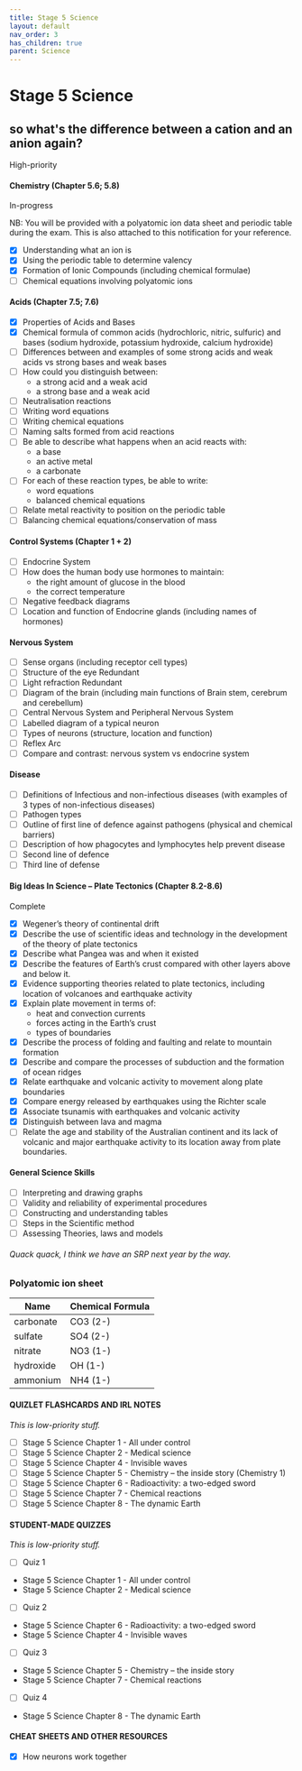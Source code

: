 ```yaml
---
title: Stage 5 Science
layout: default
nav_order: 3
has_children: true
parent: Science
---
```


# Stage 5 Science

## so what's the difference between a cation and an anion again?

<label class="label label-red">High-priority</label>

#### Chemistry (Chapter 5.6; 5.8) 

<label class="label label-blue">In-progress</label>

NB: You will be provided with a polyatomic ion data sheet and periodic table during the exam. This is also attached to this notification for your reference.

- [x] Understanding what an ion is
- [x] Using the periodic table to determine valency
- [x] Formation of Ionic Compounds (including chemical formulae)
- [ ] Chemical equations involving polyatomic ions 

#### Acids (Chapter 7.5; 7.6)
- [x] Properties of Acids and Bases
- [x] Chemical formula of common acids (hydrochloric, nitric, sulfuric) and bases (sodium hydroxide, potassium hydroxide, calcium hydroxide)
- [ ] Differences between and examples of some strong acids and weak acids vs strong bases and weak bases
- [ ] How could you distinguish between:
    - a strong acid and a weak acid
    - a strong base and a weak acid
- [ ] Neutralisation reactions
- [ ] Writing word equations
- [ ] Writing chemical equations
- [ ] Naming salts formed from acid reactions
- [ ] Be able to describe what happens when an acid reacts with:
    - a base
    - an active metal
    - a carbonate
- [ ] For each of these reaction types, be able to write:
    - word equations
	- balanced chemical equations
- [ ] Relate metal reactivity to position on the periodic table
- [ ] Balancing chemical equations/conservation of mass 
 
#### Control Systems (Chapter 1 + 2)
- [ ] Endocrine System
- [ ] How does the human body use hormones to maintain:
    - the right amount of glucose in the blood
    - the correct temperature
- [ ] Negative feedback diagrams
- [ ] Location and function of Endocrine glands (including names of hormones)

#### Nervous System
- [ ] Sense organs (including receptor cell types)
- [ ] Structure of the eye <label class="label label-yellow">Redundant</label>
- [ ] Light refraction <label class="label label-yellow">Redundant</label>
- [ ] Diagram of the brain (including main functions of Brain stem, cerebrum and cerebellum)
- [ ] Central Nervous System and Peripheral Nervous System
- [ ] Labelled diagram of a typical neuron
- [ ] Types of neurons (structure, location and function)
- [ ] Reflex Arc
- [ ] Compare and contrast: nervous system vs endocrine system

#### Disease
- [ ] Definitions of Infectious and non-infectious diseases (with examples of 3 types of non-infectious diseases)
- [ ] Pathogen types
- [ ] Outline of first line of defence against pathogens (physical and chemical barriers)
- [ ] Description of how phagocytes and lymphocytes help prevent disease
- [ ] Second line of defence
- [ ] Third line of defense

#### Big Ideas In Science – Plate Tectonics (Chapter 8.2-8.6)
<label class="label label-green">Complete</label>
- [x] Wegener’s theory of continental drift
- [x] Describe the use of scientific ideas and technology in the development of the theory of plate tectonics
- [x] Describe what Pangea was and when it existed
- [x] Describe the features of Earth’s crust compared with other layers above and below it.
- [x] Evidence supporting theories related to plate tectonics, including location of volcanoes and earthquake activity
- [x] Explain plate movement in terms of:
 	- heat and convection currents
	- forces acting in the Earth’s crust
	- types of boundaries
- [x] Describe the process of folding and faulting and relate to mountain formation	
- [x] Describe and compare the processes of subduction and the formation of ocean ridges
- [x] Relate earthquake and volcanic activity to movement along plate boundaries
- [x] Compare energy released by earthquakes using the Richter scale
- [x] Associate tsunamis with earthquakes and volcanic activity
- [x] Distinguish between lava and magma
- [ ] Relate the age and stability of the Australian continent and its lack of volcanic and major earthquake activity to its location away from plate boundaries.

#### General Science Skills
- [ ] Interpreting and drawing graphs
- [ ] Validity and reliability of experimental procedures
- [ ] Constructing  and understanding tables
- [ ] Steps in the Scientific method
- [ ] Assessing Theories, laws and models

###### Quack quack, I think we have an SRP next year by the way.

### Polyatomic ion sheet

| Name      | Chemical Formula |
|-----------|------------------|
| carbonate | CO3 (2-)         |
| sulfate   | SO4 (2-)         |
| nitrate   | NO3 (1-)         |
| hydroxide | OH (1-)          |
| ammonium  | NH4 (1-)         |

#### QUIZLET FLASHCARDS AND IRL NOTES

*This is low-priority stuff.*

- [ ] Stage 5 Science Chapter 1 - All under control
- [ ] Stage 5 Science Chapter 2 - Medical science
- [ ] Stage 5 Science Chapter 4 - Invisible waves
- [ ] Stage 5 Science Chapter 5 - Chemistry – the inside story (Chemistry 1) 
- [ ] Stage 5 Science Chapter 6 - Radioactivity: a two-edged sword
- [ ] Stage 5 Science Chapter 7 - Chemical reactions
- [ ] Stage 5 Science Chapter 8 - The dynamic Earth

#### STUDENT-MADE QUIZZES

*This is low-priority stuff.*

- [ ] Quiz 1 
- Stage 5 Science Chapter 1 - All under control
- Stage 5 Science Chapter 2 - Medical science

- [ ] Quiz 2 
- Stage 5 Science Chapter 6 - Radioactivity: a two-edged sword
- Stage 5 Science Chapter 4 - Invisible waves

- [ ] Quiz 3            
- Stage 5 Science Chapter 5 - Chemistry – the inside story
- Stage 5 Science Chapter 7 - Chemical reactions

- [ ] Quiz 4        
- Stage 5 Science Chapter 8 - The dynamic Earth

#### CHEAT SHEETS AND OTHER RESOURCES

- [x] How neurons work together 
